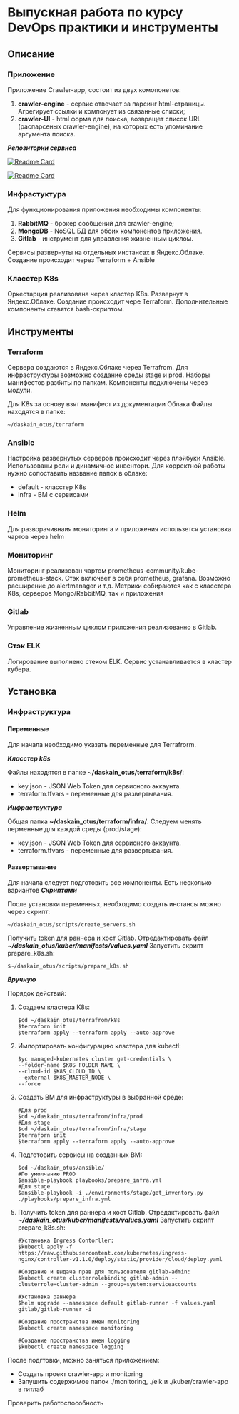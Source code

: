 # Выпускная работа по курсу DevOps практики и инструменты
## Описание
### Приложение
Приложение Crawler-app, состоит из двух комопонетов:
 1. **сrawler-engine** - сервис отвечает за парсинг html-страницы. Агрегирует ссылки и компонует из связанные списки;
 2. **crawler-UI** - html форма для поиска, возвращет список URL (распарсеных crawler-engine), на которых есть упоминание аргумента поиска.

***Репозитории сервиса***

[![Readme Card](https://github-readme-stats.vercel.app/api/pin/?username=daskain&repo=search_engine_crawler)](https://github.com/express42/search_engine_crawler)

[![Readme Card](https://github-readme-stats.vercel.app/api/pin/?username=daskain&repo=search_engine_ui)](https://github.com/express42/search_engine_ui)


### Инфрастуктура
Для функционирования приложения необходимы компоненты:
1. **RabbitMQ** - брокер сообщений для сrawler-engine;
2. **MongoDB** - NoSQL БД для обоих компонентов приложения.
3. **Gitlab** - инструмент для управления жизненным циклом.

Сервисы развернуты на отдельных инстансах в Яндекс.Облаке. Создание происходит через Terraform + Ansible


### Класстер K8s
Оркестарция реализована через кластер K8s. Развернут в Яндекс.Облаке. Создание происходит чере Terraform. Дополнительные компоненты ставятся bash-скриптом.


## Инструменты
### Terraform
Сервера создаются в Яндекс.Облаке через Terrafrom. Для инфраструктуры возможно создание среды stage и prod. Наборы манифестов разбиты по папкам. Компоненты подключены через модули.

Для K8s за основу взят манифест из документации Облака
Файлы находятся в папке:
```
~/daskain_otus/terraform
```


### Ansible
Настройка развернутых серверов происходит через плэйбуки Ansible. Использованы роли и динамичное инвентори. Для корректной работы нужно сопоставить название папок в облаке:
- default - класстер K8s
- infra - ВМ с сервисами


### Helm
Для разворачивнаия мониторинга и приложения использется установка чартов через helm


### Мониторинг
Мониторинг реализован чартом prometheus-community/kube-prometheus-stack.
Стэк включает в себя prometheus, grafana. Возможно расширение до alertmanager и т.д.
Метрики собираются как с класстера K8s, серверов Mongo/RabbitMQ, так и приложения


### Gitlab
Управление жизненным циклом приложения реализованно в Gitlab. 

### Стэк ELK
Логирование выполнено стеком ELK. Сервис устанавливается в кластер кубера.

## Установка
### Инфраструктура
#### Переменные
Для начала необходимо указать переменные для Terrafrorm. 

***Класстер k8s***

Файлы находятся в папке **~/daskain_otus/terraform/k8s/**:
- key.json - JSON Web Token для сервисного аккаунта.
- terraform.tfvars - переменные для развертывания.

***Инфраструктура***

Общая папка **~/daskain_otus/terraform/infra/**. Следуем менять перменные для каждой среды (prod/stage):
- key.json - JSON Web Token для сервисного аккаунта.
- terraform.tfvars - переменные для развертывания.

#### Развертывание
Для начала следует подготовить все компоненты. Есть несколько вариантов
***Скриптами***

После установки переменных, необходимо создать инстансы можно через скрипт:
```
~/daskain_otus/scripts/create_servers.sh
```
Получить token для раннера и хост Gitlab. Отредактировать файл ***~/daskain_otus/kuber/manifests/values.yaml***
Запустить скрипт prepare_k8s.sh:
```
$~/daskain_otus/scripts/prepare_k8s.sh
```

***Вручную***

Порядок действий:
 1. Создаем кластера K8s:
    ```
    $cd ~/daskain_otus/terrafrom/k8s
    $terraforn init
    $terraform apply --terraform apply --auto-approve 
    ```
 2. Импортировать конфигурацию кластера для kubectl:
    ```
    $yc managed-kubernetes cluster get-credentials \
    --folder-name $K8S_FOLDER_NAME \
    --cloud-id $K8S_CLOUD_ID \
    --external $K8S_MASTER_NODE \
    --force
    ```
 3. Создать ВМ для инфраструктуры в выбранной среде:
    ```
    #Для prod
    $cd ~/daskain_otus/terrafrom/infra/prod
    #Для stage
    $cd ~/daskain_otus/terrafrom/infra/stage
    $terraforn init
    $terraform apply --terraform apply --auto-approve 
    ```
 4. Подготовить сервисы на созданных ВМ:
    ```
    $cd ~/daskain_otus/ansible/
    #По умолчанию PROD
    $ansible-playbook playbooks/prepare_infra.yml
    #Для stage
    $ansible-playbook -i ./environments/stage/get_inventory.py ./playbooks/prepare_infra.yml
    ```
 5. Получить token для раннера и хост Gitlab. Отредактировать файл ***~/daskain_otus/kuber/manifests/values.yaml***
    Запустить скрипт prepare_k8s.sh:
    ```
    #Установка Ingress Contorller:
    $kubectl apply -f https://raw.githubusercontent.com/kubernetes/ingress-nginx/controller-v1.1.0/deploy/static/provider/cloud/deploy.yaml

    #Создание и выдача прав для пользователя gitlab-admin:
    $kubectl create clusterrolebinding gitlab-admin --clusterrole=cluster-admin --group=system:serviceaccounts

    #Установка раннера
    $helm upgrade --namespace default gitlab-runner -f values.yaml gitlab/gitlab-runner -i

    #Создание пространства имен monitoring
    $kubectl create namespace monitoring

    #Создание пространства имен logging
    $kubectl create namespace logging
    ```

После подгтовки, можно заняться приложением:
 - Создать проект crawler-app и monitoring
 - Запушить содержимое папок ./monitoring, ./elk и ./kuber/crawler-app в гитлаб

Проверить работоспособность